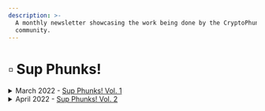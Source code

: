 ```yaml
---
description: >-
  A monthly newsletter showcasing the work being done by the CryptoPhunks
  community.
---
```


# ▫ Sup Phunks!

<details>

<summary>March 2022 - <a href="https://eggphunk.medium.com/sup-phunks-vol-1-928db415d8fc">Sup Phunks! Vol. 1</a></summary>

[https://eggphunk.medium.com/sup-phunks-vol-1-928db415d8fc](https://eggphunk.medium.com/sup-phunks-vol-1-928db415d8fc)

</details>

<details>

<summary>April 2022 - <a href="https://eggphunk.medium.com/sup-phunks-vol-2-5e74224be4ee">Sup Phunks! Vol. 2</a></summary>

[https://eggphunk.medium.com/sup-phunks-vol-2-5e74224be4ee](https://eggphunk.medium.com/sup-phunks-vol-2-5e74224be4ee)

</details>
